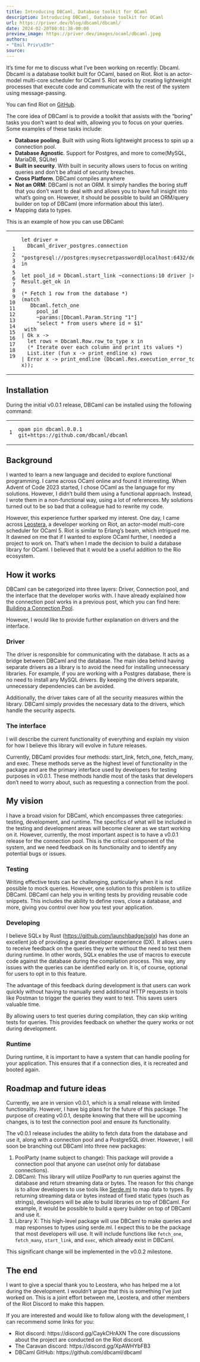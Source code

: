 ```yaml
---
title: Introducing DBCaml, Database toolkit for OCaml
description: Introducing DBCaml, Database toolkit for OCaml
url: https://priver.dev/blog/dbcaml/dbcaml/
date: 2024-02-20T00:01:38-00:00
preview_image: https://priver.dev/images/ocaml/dbcaml.jpeg
authors:
- "Emil Priv\xE9r"
source:
---
```


<p>It’s time for me to discuss what I’ve been working on recently: Dbcaml. Dbcaml is a database toolkit built for OCaml, based on Riot. Riot is an actor-model multi-core scheduler for OCaml 5. Riot works by creating lightweight processes that execute code and communicate with the rest of the system using message-passing.</p>
<p>You can find Riot on <a href="https://github.com/riot-ml/riot">GitHub</a>.</p>
<p>The core idea of DBCaml is to provide a toolkit that assists with the “boring” tasks you don’t want to deal with, allowing you to focus on your queries. Some examples of these tasks include:</p>
<ul>
<li><strong>Database pooling</strong>. Built with using Riots lightweight process to spin up a connection pool.</li>
<li><strong>Database Agnostic</strong>. Support for Postgres, and more to come(MySQL, MariaDB, SQLite)</li>
<li><strong>Built in security</strong>. With built in security allows users to focus on writing queries and don’t be afraid of security breaches.</li>
<li><strong>Cross Platform</strong>. DBCaml compiles anywhere</li>
<li><strong>Not an ORM</strong>: DBCaml is not an ORM. It simply handles the boring stuff that you don’t want to deal with and allows you to have full insight into what’s going on. However, it should be possible to build an ORM/query builder on top of DBCaml (more information about this later).</li>
<li>Mapping data to types.</li>
</ul>
<p>This is an example of how you can use DBCaml:</p>
<div class="highlight"><div class="chroma">
<table class="lntable"><tbody><tr><td class="lntd">
<pre tabindex="0" class="chroma"><code><span class="lnt"> 1
</span><span class="lnt"> 2
</span><span class="lnt"> 3
</span><span class="lnt"> 4
</span><span class="lnt"> 5
</span><span class="lnt"> 6
</span><span class="lnt"> 7
</span><span class="lnt"> 8
</span><span class="lnt"> 9
</span><span class="lnt">10
</span><span class="lnt">11
</span><span class="lnt">12
</span><span class="lnt">13
</span><span class="lnt">14
</span><span class="lnt">15
</span><span class="lnt">16
</span><span class="lnt">17
</span><span class="lnt">18
</span><span class="lnt">19
</span></code></pre></td>
<td class="lntd">
<pre tabindex="0" class="chroma"><code class="language-ocaml" data-lang="ocaml"><span class="line"><span class="cl"><span class="k">let</span> <span class="n">driver</span> <span class="o">=</span>
</span></span><span class="line"><span class="cl">  <span class="nn">Dbcaml_driver_postgres</span><span class="p">.</span><span class="n">connection</span>
</span></span><span class="line"><span class="cl">    <span class="s2">"postgresql://postgres:mysecretpassword@localhost:6432/development"</span>
</span></span><span class="line"><span class="cl"><span class="k">in</span>
</span></span><span class="line"><span class="cl">
</span></span><span class="line"><span class="cl"><span class="k">let</span> <span class="n">pool_id</span> <span class="o">=</span> <span class="nn">Dbcaml</span><span class="p">.</span><span class="n">start_link</span> <span class="o">~</span><span class="n">connections</span><span class="o">:</span><span class="n">10</span> <span class="n">driver</span> <span class="o">|&gt;</span> <span class="nn">Result</span><span class="p">.</span><span class="n">get_ok</span> <span class="k">in</span>
</span></span><span class="line"><span class="cl">
</span></span><span class="line"><span class="cl"><span class="c">(* Fetch 1 row from the database *)</span>
</span></span><span class="line"><span class="cl"><span class="o">(</span><span class="k">match</span>
</span></span><span class="line"><span class="cl">   <span class="nn">Dbcaml</span><span class="p">.</span><span class="n">fetch_one</span>
</span></span><span class="line"><span class="cl">     <span class="n">pool_id</span>
</span></span><span class="line"><span class="cl">     <span class="o">~</span><span class="n">params</span><span class="o">:[</span><span class="nn">Dbcaml</span><span class="p">.</span><span class="nn">Param</span><span class="p">.</span><span class="nc">String</span> <span class="s2">"1"</span><span class="o">]</span>
</span></span><span class="line"><span class="cl">     <span class="s2">"select * from users where id = $1"</span>
</span></span><span class="line"><span class="cl"> <span class="k">with</span>
</span></span><span class="line"><span class="cl"><span class="o">|</span> <span class="nc">Ok</span> <span class="n">x</span> <span class="o">-&gt;</span>
</span></span><span class="line"><span class="cl">  <span class="k">let</span> <span class="n">rows</span> <span class="o">=</span> <span class="nn">Dbcaml</span><span class="p">.</span><span class="nn">Row</span><span class="p">.</span><span class="n">row_to_type</span> <span class="n">x</span> <span class="k">in</span>
</span></span><span class="line"><span class="cl">  <span class="c">(* Iterate over each column and print its values *)</span>
</span></span><span class="line"><span class="cl">  <span class="nn">List</span><span class="p">.</span><span class="n">iter</span> <span class="o">(</span><span class="k">fun</span> <span class="n">x</span> <span class="o">-&gt;</span> <span class="n">print_endline</span> <span class="n">x</span><span class="o">)</span> <span class="n">rows</span>
</span></span><span class="line"><span class="cl"><span class="o">|</span> <span class="nc">Error</span> <span class="n">x</span> <span class="o">-&gt;</span> <span class="n">print_endline</span> <span class="o">(</span><span class="nn">Dbcaml</span><span class="p">.</span><span class="nn">Res</span><span class="p">.</span><span class="n">execution_error_to_string</span> <span class="n">x</span><span class="o">));</span>
</span></span></code></pre></td></tr></tbody></table>
</div>
</div><h2>Installation</h2>
<p>During the initial v0.0.1 release, DBCaml can be installed using the following command:</p>
<div class="highlight"><div class="chroma">
<table class="lntable"><tbody><tr><td class="lntd">
<pre tabindex="0" class="chroma"><code><span class="lnt">1
</span></code></pre></td>
<td class="lntd">
<pre tabindex="0" class="chroma"><code class="language-ocaml" data-lang="ocaml"><span class="line"><span class="cl"><span class="n">opam</span> <span class="n">pin</span> <span class="n">dbcaml</span><span class="o">.</span><span class="n">0</span><span class="o">.</span><span class="n">0</span><span class="o">.</span><span class="n">1</span> <span class="n">git</span><span class="o">+</span><span class="n">https</span><span class="o">://</span><span class="n">github</span><span class="o">.</span><span class="n">com</span><span class="o">/</span><span class="n">dbcaml</span><span class="o">/</span><span class="n">dbcaml</span>
</span></span></code></pre></td></tr></tbody></table>
</div>
</div><h2>Background</h2>
<p>I wanted to learn a new language and decided to explore functional programming. I came across OCaml online and found it interesting. When Advent of Code 2023 started, I chose OCaml as the language for my solutions. However, I didn’t build them using a functional approach. Instead, I wrote them in a non-functional way, using a lot of references. My solutions turned out to be so bad that a colleague had to rewrite my code.</p>
<p>However, this experience further sparked my interest. One day, I came across <a href="https://twitter.com/leostera">Leostera</a>, a developer working on Riot, an actor-model multi-core scheduler for OCaml 5. Riot is similar to Erlang’s beam, which intrigued me. It dawned on me that if I wanted to explore OCaml further, I needed a project to work on. That’s when I made the decision to build a database library for OCaml. I believed that it would be a useful addition to the Rio ecosystem.</p>
<h2>How it works</h2>
<p>DBCaml can be categorized into three layers: Driver, Connection pool, and the interface that the developer works with. I have already explained how the connection pool works in a previous post, which you can find here: <a href="https://priver.dev/blog/dbcaml/building-a-connnection-pool/">Building a Connection Pool</a>.</p>
<p>However, I would like to provide further explanation on drivers and the interface.</p>
<h3>Driver</h3>
<p>The driver is responsible for communicating with the database. It acts as a bridge between DBCaml and the database. The main idea behind having separate drivers as a library is to avoid the need for installing unnecessary libraries. For example, if you are working with a Postgres database, there is no need to install any MySQL drivers. By keeping the drivers separate, unnecessary dependencies can be avoided.</p>
<p>Additionally, the driver takes care of all the security measures within the library. DBCaml simply provides the necessary data to the drivers, which handle the security aspects.</p>
<h3>The interface</h3>
<p>I will describe the current functionality of everything and explain my vision for how I believe this library will evolve in future releases.</p>
<p>Currently, DBCaml provides four methods: start_link, fetch_one, fetch_many, and exec. These methods serve as the highest level of functionality in the package and are the primary interface used by developers for testing purposes in v0.0.1. These methods handle most of the tasks that developers don’t need to worry about, such as requesting a connection from the pool.</p>
<h2>My vision</h2>
<p>I have a broad vision for DBCaml, which encompasses three categories: testing, development, and runtime. The specifics of what will be included in the testing and development areas will become clearer as we start working on it. However, currently, the most important aspect is to have a v0.0.1 release for the connection pool. This is the critical component of the system, and we need feedback on its functionality and to identify any potential bugs or issues.</p>
<h3>Testing</h3>
<p>Writing effective tests can be challenging, particularly when it is not possible to mock queries. However, one solution to this problem is to utilize DBCaml. DBCaml can help you in writing tests by providing reusable code snippets. This includes the ability to define rows, close a database, and more, giving you control over how you test your application.</p>
<h3>Developing</h3>
<p>I believe SQLx by Rust (<a href="https://github.com/launchbadge/sqlx">https://github.com/launchbadge/sqlx</a>) has done an excellent job of providing a great developer experience (DX). It allows users to receive feedback on the queries they write without the need to test them during runtime. In other words, SQLx enables the use of macros to execute code against the database during the compilation process. This way, any issues with the queries can be identified early on. It is, of course, optional for users to opt in to this feature.</p>
<p>The advantage of this feedback during development is that users can work quickly without having to manually send additional HTTP requests in tools like Postman to trigger the queries they want to test. This saves users valuable time.</p>
<p>By allowing users to test queries during compilation, they can skip writing tests for queries. This provides feedback on whether the query works or not during development.</p>
<h3>Runtime</h3>
<p>During runtime, it is important to have a system that can handle pooling for your application. This ensures that if a connection dies, it is recreated and booted again.</p>
<h2>Roadmap and future ideas</h2>
<p>Currently, we are in version v0.0.1, which is a small release with limited functionality. However, I have big plans for the future of this package. The purpose of creating v0.0.1, despite knowing that there will be upcoming changes, is to test the connection pool and ensure its functionality.</p>
<p>The v0.0.1 release includes the ability to fetch data from the database and use it, along with a connection pool and a PostgreSQL driver. However, I will soon be branching out DBCaml into three new packages:</p>
<ol>
<li>PoolParty (name subject to change): This package will provide a connection pool that anyone can use(not only for database connections).</li>
<li>DBCaml: This library will utilize PoolParty to run queries against the database and return streaming data or bytes. The reason for this change is to allow developers to use tools like <a href="http://serde.ml/">Serde.ml</a> to map data to types. By returning streaming data or bytes instead of fixed static types (such as strings), developers will be able to build libraries on top of DBCaml. For example, it would be possible to build a query builder on top of DBCaml and use it.</li>
<li>Library X: This high-level package will use DBCaml to make queries and map responses to types using serde.ml. I expect this to be the package that most developers will use. It will include functions like <code>fetch_one</code>, <code>fetch_many</code>, <code>start_link</code>, and <code>exec</code>, which already exist in DBCaml.</li>
</ol>
<p>This significant change will be implemented in the v0.0.2 milestone.</p>
<h2>The end</h2>
<p>I want to give a special thank you to Leostera, who has helped me a lot during the development. I wouldn’t argue that this is something I’ve just worked on. This is a joint effort between me, Leostera, and other members of the Riot Discord to make this happen.</p>
<p>If you are interested and would like to follow along with the development, I can recommend some links for you:</p>
<ul>
<li>Riot discord:&nbsp;https://discord.gg/CaykCHrAXN&nbsp;The core discussions about the project are conducted on the Riot discord.</li>
<li>The Caravan discord:&nbsp;https://discord.gg/XpAWHYbFB3</li>
<li>DBCaml GitHub:&nbsp;https://github.com/dbcaml/dbcaml</li>
</ul>

